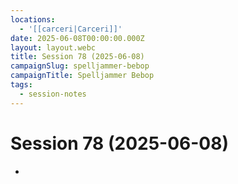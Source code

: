 ```yaml
---
locations:
  - '[[carceri|Carceri]]'
date: 2025-06-08T00:00:00.000Z
layout: layout.webc
title: Session 78 (2025-06-08)
campaignSlug: spelljammer-bebop
campaignTitle: Spelljammer Bebop
tags:
  - session-notes
---
```

# Session 78 (2025-06-08)

- 
